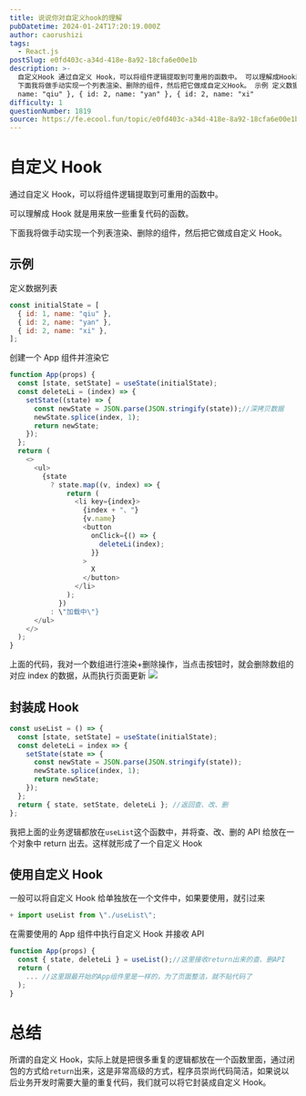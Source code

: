 ```yaml
---
title: 说说你对自定义hook的理解
pubDatetime: 2024-01-24T17:20:19.000Z
author: caorushizi
tags:
  - React.js
postSlug: e0fd403c-a34d-418e-8a92-18cfa6e00e1b
description: >-
  自定义Hook 通过自定义 Hook，可以将组件逻辑提取到可重用的函数中。 可以理解成Hook就是用来放一些重复代码的函数。
  下面我将做手动实现一个列表渲染、删除的组件，然后把它做成自定义Hook。 示例 定义数据列表 const initialState = [ { id: 1,
  name: "qiu" }, { id: 2, name: "yan" }, { id: 2, name: "xi"
difficulty: 1
questionNumber: 1819
source: https://fe.ecool.fun/topic/e0fd403c-a34d-418e-8a92-18cfa6e00e1b
---
```


# 自定义 Hook

通过自定义 Hook，可以将组件逻辑提取到可重用的函数中。

可以理解成 Hook 就是用来放一些重复代码的函数。

下面我将做手动实现一个列表渲染、删除的组件，然后把它做成自定义 Hook。

## 示例

定义数据列表

```js
const initialState = [
  { id: 1, name: "qiu" },
  { id: 2, name: "yan" },
  { id: 2, name: "xi" },
];
```

创建一个 App 组件并渲染它

```js
function App(props) {
  const [state, setState] = useState(initialState);
  const deleteLi = (index) => {
    setState((state) => {
      const newState = JSON.parse(JSON.stringify(state));//深拷贝数据
      newState.splice(index, 1);
      return newState;
    });
  };
  return (
    <>
      <ul>
        {state
          ? state.map((v, index) => {
              return (
                <li key={index}>
                  {index + "、"}
                  {v.name}
                  <button
                    onClick={() => {
                      deleteLi(index);
                    }}
                  >
                    X
                  </button>
                </li>
              );
            })
          : \"加载中\"}
      </ul>
    </>
  );
}
```

上面的代码，我对一个数组进行渲染+删除操作，当点击按钮时，就会删除数组的对应 index 的数据，从而执行页面更新
![](https://static.ecool.fun//article/ca13d1e7-2b9e-45d5-a785-2c979d22750f.jpeg)

## 封装成 Hook

```js
const useList = () => {
  const [state, setState] = useState(initialState);
  const deleteLi = index => {
    setState(state => {
      const newState = JSON.parse(JSON.stringify(state));
      newState.splice(index, 1);
      return newState;
    });
  };
  return { state, setState, deleteLi }; //返回查、改、删
};
```

我把上面的业务逻辑都放在`useList`这个函数中，并将查、改、删的 API 给放在一个对象中 return 出去。这样就形成了一个自定义 Hook

## 使用自定义 Hook

一般可以将自定义 Hook 给单独放在一个文件中，如果要使用，就引过来

```js
+ import useList from \"./useList\";
```

在需要使用的 App 组件中执行自定义 Hook 并接收 API

```js
function App(props) {
  const { state, deleteLi } = useList();//这里接收return出来的查、删API
  return (
 	... //这里跟最开始的App组件里是一样的，为了页面整洁，就不贴代码了
  );
}
```

# 总结

所谓的自定义 Hook，实际上就是把很多重复的逻辑都放在一个函数里面，通过闭包的方式给`return`出来，这是非常高级的方式，程序员崇尚代码简洁，如果说以后业务开发时需要大量的重复代码，我们就可以将它封装成自定义 Hook。

